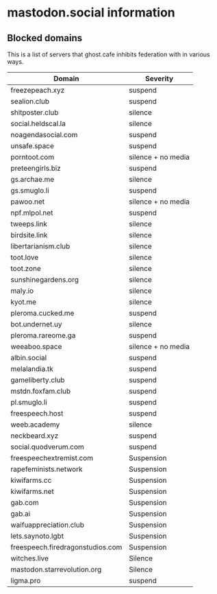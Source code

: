# mastodon.social information
## Blocked domains

This is a list of servers that ghost.cafe inhibits federation with in various ways.

|Domain|Severity|
|------|---------|
|freezepeach.xyz|suspend|
|sealion.club|suspend|
|shitposter.club|silence|
|social.heldscal.la|silence|
|noagendasocial.com|suspend|
|unsafe.space|suspend|
|porntoot.com|silence + no media|
|preteengirls.biz|suspend|
|gs.archae.me|silence|
|gs.smuglo.li|suspend|
|pawoo.net|silence + no media|
|npf.mlpol.net|suspend|
|tweeps.link|silence|
|birdsite.link|silence|
|libertarianism.club|silence|
|toot.love|silence|
|toot.zone|silence|
|sunshinegardens.org|silence|
|maly.io|silence|
|kyot.me|silence|
|pleroma.cucked.me|suspend|
|bot.undernet.uy|silence|
|pleroma.rareome.ga|suspend|
|weeaboo.space|silence + no media|
|albin.social|suspend|
|melalandia.tk|suspend|
|gameliberty.club|suspend|
|mstdn.foxfam.club|suspend|
|pl.smuglo.li|suspend|
|freespeech.host|suspend|
|weeb.academy|silence|
|neckbeard.xyz|suspend|
|social.quodverum.com|suspend|
|freespeechextremist.com|Suspension|
|rapefeminists.network|Suspension|
|kiwifarms.cc|Suspension|
|kiwifarms.net|Suspension|
|gab.com|Suspension|
|gab.ai|Suspension|
|waifuappreciation.club|Suspension|
|lets.saynoto.lgbt|Suspension|
|freespeech.firedragonstudios.com|Suspension|
|witches.live|Silence|
|mastodon.starrevolution.org|Silence|
|ligma.pro|suspend|
